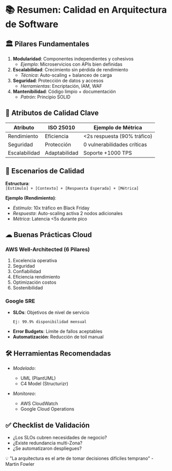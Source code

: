 # 📚 Resumen: Calidad en Arquitectura de Software

## 🏛️ **Pilares Fundamentales**
1. **Modularidad**: Componentes independientes y cohesivos  
   - *Ejemplo*: Microservicios con APIs bien definidas
2. **Escalabilidad**: Crecimiento sin pérdida de rendimiento  
   - *Técnica*: Auto-scaling + balanceo de carga
3. **Seguridad**: Protección de datos y accesos  
   - *Herramientas*: Encriptación, IAM, WAF
4. **Mantenibilidad**: Código limpio + documentación  
   - *Patrón*: Principio SOLID

## 🎯 **Atributos de Calidad Clave**
| Atributo       | ISO 25010        | Ejemplo de Métrica          |
|----------------|------------------|-----------------------------|
| Rendimiento    | Eficiencia       | <2s respuesta (90% tráfico) |
| Seguridad      | Protección       | 0 vulnerabilidades críticas |
| Escalabilidad  | Adaptabilidad    | Soporte +1000 TPS           |

## 📝 **Escenarios de Calidad**
**Estructura**:  
`[Estímulo] + [Contexto] + [Respuesta Esperada] + [Métrica]`

**Ejemplo (Rendimiento)**:  
- *Estímulo*: 10x tráfico en Black Friday  
- *Respuesta*: Auto-scaling activa 2 nodos adicionales  
- *Métrica*: Latencia <5s durante pico

## ☁ **Buenas Prácticas Cloud**
### AWS Well-Architected (6 Pilares)
1. Excelencia operativa  
2. Seguridad  
3. Confiabilidad  
4. Eficiencia rendimiento  
5. Optimización costos  
6. Sostenibilidad  

### Google SRE
- **SLOs**: Objetivos de nivel de servicio  
  ```plaintext
  Ej: 99.9% disponibilidad mensual
  ```
- **Error Budgets**: Límite de fallos aceptables
- **Automatización**: Reducción de toil manual

## 🛠 Herramientas Recomendadas

- *Modelado*:
  - UML (PlantUML)
  - C4 Model (Structurizr)

- *Monitoreo*:
  - AWS CloudWatch
  - Google Cloud Operations

## ✅ Checklist de Validación
- ¿Los SLOs cubren necesidades de negocio?
- ¿Existe redundancia multi-Zona?
- ¿Se automatizaron despliegues?

💡 "La arquitectura es el arte de tomar decisiones difíciles temprano" - Martin Fowler